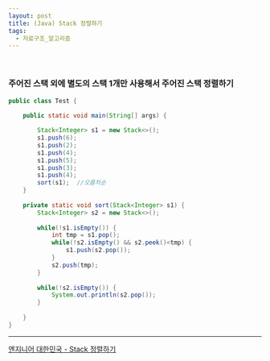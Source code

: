 ```yaml
---
layout: post
title: (Java) Stack 정렬하기
tags:
  - 자료구조_알고리즘
---
```


<br>

### 주어진 스택 외에 별도의 스택 1개만 사용해서 주어진 스택 정렬하기

```java
public class Test {
  
	public static void main(String[] args) {

		Stack<Integer> s1 = new Stack<>();
		s1.push(6);
		s1.push(2);
		s1.push(4);
		s1.push(5);
		s1.push(3);
		s1.push(4);
		sort(s1);  //오름차순
	}
	
	private static void sort(Stack<Integer> s1) {
		Stack<Integer> s2 = new Stack<>();
    
		while(!s1.isEmpty()) {
			int tmp = s1.pop();
			while(!s2.isEmpty() && s2.peek()<tmp) {
				s1.push(s2.pop());
			}
			s2.push(tmp);
		}
		
		while(!s2.isEmpty()) {
			System.out.println(s2.pop());
		}
    
	}
}
```

---

[엔지니어 대한민국 - Stack 정렬하기](https://www.youtube.com/watch?v=6-tsS9aBfzY)

<br>

